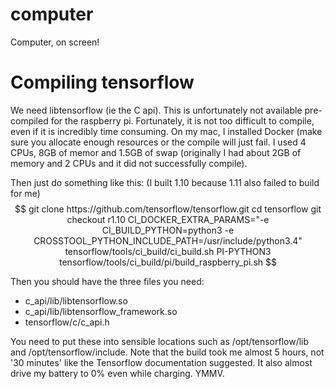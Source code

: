 # computer
Computer, on screen!


# Compiling tensorflow
We need libtensorflow (ie the C api). This is unfortunately not available pre-compiled for the raspberry pi. Fortunately, it is not too difficult to compile, even if it is incredibly time consuming. On my mac, I installed Docker (make sure you allocate enough resources or the compile will just fail. I used 4 CPUs, 8GB of memor and 1.5GB of swap (originally I had about 2GB of memory and 2 CPUs and it did not successfully compile).

Then just do something like this: (I built 1.10 because 1.11 also failed to build for me)
$$
git clone https://github.com/tensorflow/tensorflow.git
cd tensorflow
git checkout r1.10
CI_DOCKER_EXTRA_PARAMS="-e CI_BUILD_PYTHON=python3 -e CROSSTOOL_PYTHON_INCLUDE_PATH=/usr/include/python3.4" tensorflow/tools/ci_build/ci_build.sh PI-PYTHON3 tensorflow/tools/ci_build/pi/build_raspberry_pi.sh
$$

Then you should have the three files you need:
   * c_api/lib/libtensorflow.so
   * c_api/lib/libtensorflow_framework.so
   * tensorflow/c/c_api.h

You need to put these into sensible locations such as /opt/tensorflow/lib and /opt/tensorflow/include. Note that the build took me almost 5 hours, not '30 minutes' like the Tensorflow documentation suggested. It also almost drive my battery to 0% even while charging. YMMV.